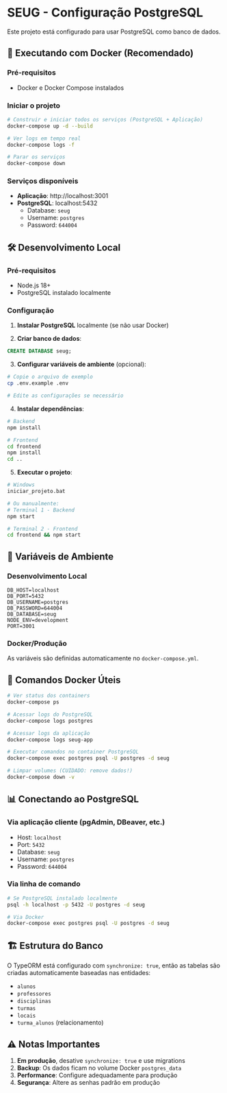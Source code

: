 # SEUG - Configuração PostgreSQL

Este projeto está configurado para usar PostgreSQL como banco de dados.

## 🚀 Executando com Docker (Recomendado)

### Pré-requisitos
- Docker e Docker Compose instalados

### Iniciar o projeto
```bash
# Construir e iniciar todos os serviços (PostgreSQL + Aplicação)
docker-compose up -d --build

# Ver logs em tempo real
docker-compose logs -f

# Parar os serviços
docker-compose down
```

### Serviços disponíveis
- **Aplicação**: http://localhost:3001
- **PostgreSQL**: localhost:5432
  - Database: `seug`
  - Username: `postgres` 
  - Password: `644004`

## 🛠️ Desenvolvimento Local

### Pré-requisitos
- Node.js 18+
- PostgreSQL instalado localmente

### Configuração
1. **Instalar PostgreSQL** localmente (se não usar Docker)

2. **Criar banco de dados**:
```sql
CREATE DATABASE seug;
```

3. **Configurar variáveis de ambiente** (opcional):
```bash
# Copie o arquivo de exemplo
cp .env.example .env

# Edite as configurações se necessário
```

4. **Instalar dependências**:
```bash
# Backend
npm install

# Frontend
cd frontend
npm install
cd ..
```

5. **Executar o projeto**:
```bash
# Windows
iniciar_projeto.bat

# Ou manualmente:
# Terminal 1 - Backend
npm start

# Terminal 2 - Frontend  
cd frontend && npm start
```

## 📝 Variáveis de Ambiente

### Desenvolvimento Local
```env
DB_HOST=localhost
DB_PORT=5432
DB_USERNAME=postgres
DB_PASSWORD=644004
DB_DATABASE=seug
NODE_ENV=development
PORT=3001
```

### Docker/Produção
As variáveis são definidas automaticamente no `docker-compose.yml`.

## 🔧 Comandos Docker Úteis

```bash
# Ver status dos containers
docker-compose ps

# Acessar logs do PostgreSQL
docker-compose logs postgres

# Acessar logs da aplicação
docker-compose logs seug-app

# Executar comandos no container PostgreSQL
docker-compose exec postgres psql -U postgres -d seug

# Limpar volumes (CUIDADO: remove dados!)
docker-compose down -v
```

## 📊 Conectando ao PostgreSQL

### Via aplicação cliente (pgAdmin, DBeaver, etc.)
- Host: `localhost`
- Port: `5432`
- Database: `seug`
- Username: `postgres`
- Password: `644004`

### Via linha de comando
```bash
# Se PostgreSQL instalado localmente
psql -h localhost -p 5432 -U postgres -d seug

# Via Docker
docker-compose exec postgres psql -U postgres -d seug
```

## 🏗️ Estrutura do Banco

O TypeORM está configurado com `synchronize: true`, então as tabelas são criadas automaticamente baseadas nas entidades:

- `alunos`
- `professores` 
- `disciplinas`
- `turmas`
- `locais`
- `turma_alunos` (relacionamento)

## ⚠️ Notas Importantes

1. **Em produção**, desative `synchronize: true` e use migrations
2. **Backup**: Os dados ficam no volume Docker `postgres_data`
3. **Performance**: Configure adequadamente para produção
4. **Segurança**: Altere as senhas padrão em produção 